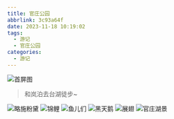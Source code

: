 ```yaml
---
title: 官庄公园
abbrlink: 3c93a64f
date: 2023-11-18 10:19:02
tags:
  - 游记
  - 官庄公园
categories:
  - 游记
---
```


![首屏图](https://z1.ax1x.com/2023/12/17/pi5nxC4.jpg)

<!-- more -->

> 和岚泊去台湖徒步~

![略施粉黛](https://z1.ax1x.com/2023/12/17/pi5nz8J.jpg)
![锦鲤](https://z1.ax1x.com/2023/12/17/pi5lDX9.jpg)
![鱼儿们](https://z1.ax1x.com/2023/12/17/pi5lwpF.jpg)
![黑天鹅](https://z1.ax1x.com/2023/12/17/pi5lsmR.jpg)
![展翅](https://z1.ax1x.com/2023/12/17/pi5lB6J.jpg)
![官庄湖景](https://z1.ax1x.com/2023/12/17/pi5l0l4.jpg)

